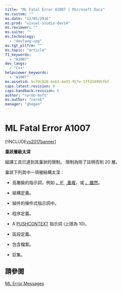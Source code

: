 ```yaml
---
title: "ML Fatal Error A1007 | Microsoft Docs"
ms.custom: ""
ms.date: "12/05/2016"
ms.prod: "visual-studio-dev14"
ms.reviewer: ""
ms.suite: ""
ms.technology: 
  - "devlang-cpp"
ms.tgt_pltfrm: ""
ms.topic: "article"
f1_keywords: 
  - "A1007"
dev_langs: 
  - "C++"
helpviewer_keywords: 
  - "A1007"
ms.assetid: bcf9c826-beb3-4e93-91fe-1ffd34995fbf
caps.latest.revision: 6
caps.handback.revision: 6
author: "corob-msft"
ms.author: "corob"
manager: "ghogen"
---
```

# ML Fatal Error A1007
[!INCLUDE[vs2017banner](../../assembler/inline/includes/vs2017banner.md)]

**巢狀層級太深**  
  
 組譯工具已達到其巢狀的限制。  限制為除了註明否則 20 層。  
  
 巢狀下列其中一項被結構太深：  
  
-   高層級的指示詞，例如 [。IF](../../assembler/masm/dot-if.md), [.重複](../../assembler/masm/dot-repeat.md)，或  [。雖然](../../assembler/masm/dot-while.md)。  
  
-   結構定義。  
  
-   組件的條件式指示詞中。  
  
-   程序定義。  
  
-   A  [PUSHCONTEXT](../../assembler/masm/pushcontext.md) 指示詞 \(上限為 10\)。  
  
-   區段定義。  
  
-   包含檔案。  
  
-   巨集。  
  
## 請參閱  
 [ML Error Messages](../../assembler/masm/ml-error-messages.md)